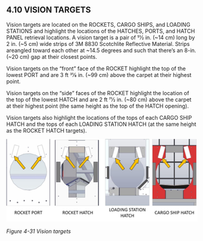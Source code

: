 ## 4.10 VISION TARGETS
Vision targets are located on the ROCKETS, CARGO SHIPS, and LOADING STATIONS and highlight
the locations of the HATCHES, PORTS, and HATCH PANEL retrieval locations. A vision target is a pair of
51⁄2 in. (~14 cm) long by 2 in. (~5 cm) wide strips of 3M 8830 Scotchlite Reflective Material. Strips areangled toward each other at ~14.5 degrees and such that there’s an 8-in. (~20 cm) gap at their closest
points.

Vision targets on the “front” face of the ROCKET highlight the top of the lowest PORT and are 3 ft 31⁄8 in.
(~99 cm) above the carpet at their highest point.

Vision targets on the “side” faces of the ROCKET highlight the location of the top of the lowest HATCH
and are 2 ft 71⁄2 in. (~80 cm) above the carpet at their highest point (the same height as the top of the
HATCH opening).

Vision targets also highlight the locations of the tops of each CARGO SHIP HATCH and the tops of each
LOADING STATION HATCH (at the same height as the ROCKET HATCH targets).

![Figure 4-31](./Figure_4-31.png)

*Figure 4-31 Vision targets*
